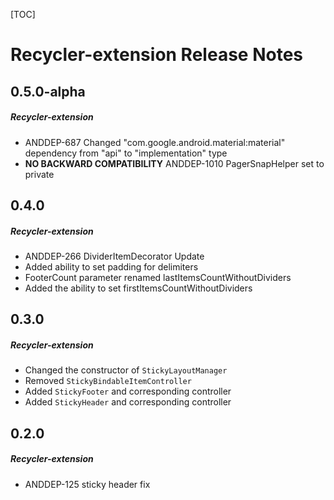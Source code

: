[TOC]
# Recycler-extension Release Notes
## 0.5.0-alpha
##### Recycler-extension
* ANDDEP-687 Changed "com.google.android.material:material" dependency from "api" to "implementation" type
* **NO BACKWARD COMPATIBILITY** ANDDEP-1010 PagerSnapHelper set to private
## 0.4.0
##### Recycler-extension
* ANDDEP-266 DividerItemDecorator Update
* Added ability to set padding for delimiters
* FooterCount parameter renamed lastItemsCountWithoutDividers
* Added the ability to set firstItemsCountWithoutDividers
## 0.3.0
##### Recycler-extension
* Changed the constructor of `StickyLayoutManager`
* Removed `StickyBindableItemController`
* Added `StickyFooter` and corresponding controller
* Added `StickyHeader` and corresponding controller
## 0.2.0
##### Recycler-extension
* ANDDEP-125 sticky header fix